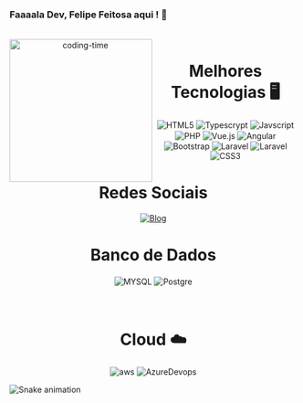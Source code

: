 ### Faaaala Dev, Felipe Feitosa aqui ! 🤙
<!--<div>
 <img  height="180em" src="https://github-readme-stats.vercel.app/api?username=FelipeFeitosa97&show_icons=true&theme=great-gatsby&include_all_commits=true&count_private=true"/>
</div>
<br>-->

<div  align="center"> 
  <div style="display: inline_block"><br>
    <img align="left" height="250" alt="coding-time" src="code.gif">
    <h1 align="center">Melhores Tecnologias 🖥️</h1>
    <img align="center" src="https://img.shields.io/badge/HTML5-E34F26?style=for-the-badge&logo=html5&logoColor=white" alt="HTML5">
    <img align="center" src="https://img.shields.io/badge/TypeScript-007ACC?style=for-the-badge&logo=typescript&logoColor=white" alt="Typescrypt">
    <img align="center" src="https://img.shields.io/badge/JavaScript-323330?style=for-the-badge&logo=javascript&logoColor=F7DF1E" alt="Javscript">
    <img align="center" src="https://img.shields.io/badge/PHP-777BB4?style=for-the-badge&logo=php&logoColor=white" alt="PHP">
    <img align="center" src="https://img.shields.io/badge/Vue.js-35495E?style=for-the-badge&logo=vue.js&logoColor=4FC08D" alt="Vue.js">
    <img align="center" src="https://img.shields.io/badge/Angular-DD0031?style=for-the-badge&logo=angular&logoColor=white" alt="Angular">
    <img align="center" src="https://img.shields.io/badge/Bootstrap-563D7C?style=for-the-badge&logo=bootstrap&logoColor=white" alt="Bootstrap">
    <img align="center" src="https://img.shields.io/badge/Laravel-FF2D20?style=for-the-badge&logo=laravel&logoColor=white" alt="Laravel">
    <img align="center" src="https://img.shields.io/badge/Laravel-FF2D20?style=for-the-badge&logo=laravel&logoColor=white" alt="Laravel">
    <img align="center" src="https://img.shields.io/badge/CSS3-1572B6?style=for-the-badge&logo=css3&logoColor=white" alt="CSS3">
   </div>
    
  
  <h1 align="center">Redes Sociais</h1>

 [![Blog](https://img.shields.io/badge/LinkedIn-0077B5?style=for-the-badge&logo=linkedin&logoColor=white)](https://www.linkedin.com/in/felipe-feitosa-da-silva-750596105/)

<h1 align="center">Banco de Dados</h1>
<div style="display: inline_block">
    <img align="center" src="https://img.shields.io/badge/MySQL-00000F?style=for-the-badge&logo=mysql&logoColor=white" alt="MYSQL">
    <img align="center" src="https://img.shields.io/badge/PostgreSQL-316192?style=for-the-badge&logo=postgresql&logoColor=white" alt="Postgre">
</div>
<br><br>

<h1 align="center">Cloud ☁️</h1>
<div style="display: inline_block">
    <img align="center" src="https://img.shields.io/badge/Amazon_AWS-FF9900?style=for-the-badge&logo=amazonaws&logoColor=white" alt="aws">
    <img align="center" src="https://img.shields.io/badge/Azure_DevOps-0078D7?style=for-the-badge&logo=azure-devops&logoColor=white" alt="AzureDevops">


</div>
</div>
  
![Snake animation](https://github.com/LuigiGF/LuigiGF/blob/output/github-contribution-grid-snake.svg)

